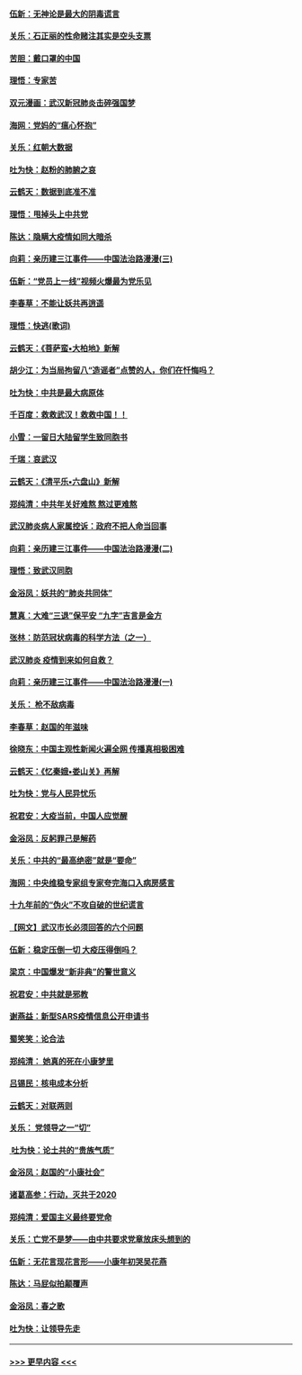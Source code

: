 #### [伍新：无神论是最大的阴毒谎言](../pages/nsc993/n11846129.md?t=02070633) 
#### [关乐：石正丽的性命赌注其实是空头支票](../pages/nsc993/n11846109.md?t=02070633) 
#### [苦胆：戴口罩的中国](../pages/nsc993/n11845576.md?t=02070633) 
#### [理悟：专家苦](../pages/nsc993/n11845564.md?t=02070633) 
#### [双元漫画：武汉新冠肺炎击碎强国梦](../pages/nsc993/n11843320.md?t=02070633) 
#### [海网：党妈的“瘟心怀抱”](../pages/nsc993/n11840740.md?t=02070633) 
#### [关乐：红朝大数据](../pages/nsc993/n11840675.md?t=02070633) 
#### [吐为快：赵粉的肺腑之哀](../pages/nsc993/n11840618.md?t=02070633) 
#### [云鹤天：数据到底准不准](../pages/nsc993/n11840325.md?t=02070633) 
#### [理悟：甩掉头上中共党](../pages/nsc993/n11838826.md?t=02070633) 
#### [陈达：隐瞒大疫情如同大暗杀](../pages/nsc993/n11838771.md?t=02070633) 
#### [向莉：亲历建三江事件——中国法治路漫漫(三)](../pages/nsc993/n11831825.md?t=02070633) 
#### [伍新：“党员上一线”视频火爆最为党乐见](../pages/nsc993/n11838200.md?t=02070633) 
#### [李春草：不能让妖共再逍遥](../pages/nsc993/n11838102.md?t=02070633) 
#### [理悟：快逃(歌词)](../pages/nsc993/n11838083.md?t=02070633) 
#### [云鹤天：《菩萨蛮▪大柏地》新解](../pages/nsc993/n11838059.md?t=02070633) 
#### [胡少江：为当局拘留八“造谣者”点赞的人，你们在忏悔吗？](../pages/nsc993/n11836801.md?t=02070633) 
#### [吐为快：中共是最大病原体](../pages/nsc993/n11836748.md?t=02070633) 
#### [千百度：救救武汉！救救中国！！](../pages/nsc993/n11836145.md?t=02070633) 
#### [小雪：一留日大陆留学生致同胞书](../pages/nsc993/n11834624.md?t=02070633) 
#### [千瑞：哀武汉](../pages/nsc993/n11833647.md?t=02070633) 
#### [云鹤天：《清平乐▪六盘山》新解](../pages/nsc993/n11833611.md?t=02070633) 
#### [郑纯清：中共年关好难熬 熬过更难熬](../pages/nsc993/n11833489.md?t=02070633) 
#### [武汉肺炎病人家属控诉：政府不把人命当回事](../pages/nsc993/n11833205.md?t=02070633) 
#### [向莉：亲历建三江事件——中国法治路漫漫(二)](../pages/nsc993/n11829102.md?t=02070633) 
#### [理悟：致武汉同胞](../pages/nsc993/n11831522.md?t=02070633) 
#### [金浴凤：妖共的“肺炎共同体”](../pages/nsc993/n11829448.md?t=02070633) 
#### [慧真：大难“三退”保平安 “九字”吉言是金方](../pages/nsc993/n11829501.md?t=02070633) 
#### [张林：防范冠状病毒的科学方法（之一）](../pages/nsc993/n11828618.md?t=02070633) 
#### [武汉肺炎 疫情到来如何自救？](../pages/nsc993/n11827632.md?t=02070633) 
#### [向莉：亲历建三江事件——中国法治路漫漫(一)](../pages/nsc993/n11827190.md?t=02070633) 
#### [关乐： 枪不敌病毒](../pages/nsc993/n11826746.md?t=02070633) 
#### [李春草：赵国的年滋味](../pages/nsc993/n11826321.md?t=02070633) 
#### [徐晓东：中国主观性新闻火遍全网 传播真相极困难](../pages/nsc993/n11826508.md?t=02070633) 
#### [云鹤天：《忆秦娥▪娄山关》再解](../pages/nsc993/n11824682.md?t=02070633) 
#### [吐为快：党与人民异忧乐](../pages/nsc993/n11824660.md?t=02070633) 
#### [祝君安：大疫当前，中国人应觉醒](../pages/nsc993/n11821946.md?t=02070633) 
#### [金浴凤：反躬罪己是解药](../pages/nsc993/n11820280.md?t=02070633) 
#### [关乐：中共的“最高绝密”就是“要命”](../pages/nsc993/n11816946.md?t=02070633) 
#### [海网：中央维稳专家组专家夸完海口入病房感言](../pages/nsc993/n11815138.md?t=02070633) 
#### [十九年前的“伪火”不攻自破的世纪谎言](../pages/nsc993/n11813238.md?t=02070633) 
#### [【网文】武汉市长必须回答的六个问题](../pages/nsc993/n11813848.md?t=02070633) 
#### [伍新：稳定压倒一切 大疫压得倒吗？](../pages/nsc993/n11812634.md?t=02070633) 
#### [梁京：中国爆发“新非典”的警世意义](../pages/nsc993/n11812554.md?t=02070633) 
#### [祝君安：中共就是邪教](../pages/nsc993/n11812431.md?t=02070633) 
#### [谢燕益：新型SARS疫情信息公开申请书](../pages/nsc993/n11808840.md?t=02070633) 
#### [蜀笑笑：论合法](../pages/nsc993/n11808064.md?t=02070633) 
#### [郑纯清： 她真的死在小康梦里](../pages/nsc993/n11806623.md?t=02070633) 
#### [吕锡民：核电成本分析](../pages/nsc993/n11806284.md?t=02070633) 
#### [云鹤天：对联两则](../pages/nsc993/n11805957.md?t=02070633) 
#### [关乐： 党领导之一“切”](../pages/nsc993/n11804505.md?t=02070633) 
#### [ 吐为快：论土共的“贵族气质”](../pages/nsc993/n11804490.md?t=02070633) 
#### [金浴凤：赵国的“小康社会”](../pages/nsc993/n11804452.md?t=02070633) 
#### [诸葛高参：行动，灭共于2020](../pages/nsc993/n11804120.md?t=02070633) 
#### [郑纯清：爱国主义最终要党命](../pages/nsc993/n11802197.md?t=02070633) 
#### [关乐：亡党不是梦——由中共要求党章放床头想到的](../pages/nsc993/n11802156.md?t=02070633) 
#### [伍新：无花言现花言形——小康年初哭吴花燕](../pages/nsc993/n11800044.md?t=02070633) 
#### [陈达：马屁似拍颠覆声](../pages/nsc993/n11800010.md?t=02070633) 
#### [金浴凤：春之歌](../pages/nsc993/n11797687.md?t=02070633) 
#### [吐为快：让领导先走](../pages/nsc993/n11797512.md?t=02070633) 

----
#### [ >>> 更早内容 <<< ](../indexes/nsc993-earlier.md)
